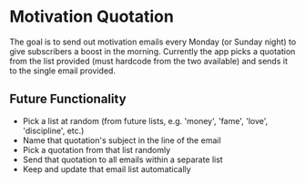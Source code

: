 # Motivation Quotation
The goal is to send out motivation emails every Monday (or Sunday night) to give subscribers a boost in the morning. Currently the app picks a quotation from the list provided (must hardcode from the two available) and sends it to the single email provided.

## Future Functionality
* Pick a list at random (from future lists, e.g. 'money', 'fame', 'love', 'discipline', etc.)
* Name that quotation's subject in the line of the email
* Pick a quotation from that list randomly
* Send that quotation to all emails within a separate list
* Keep and update that email list automatically
